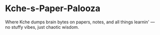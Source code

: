 # Kche-s-Paper-Palooza
Where Kche dumps brain bytes on papers, notes, and all things learnin' — no stuffy vibes, just chaotic wisdom.
